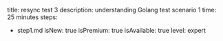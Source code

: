 title: resync test 3
description: understanding Golang test scenario 1
time: 25 minutes
steps:
  - step1.md
isNew: true
isPremium: true
isAvailable: true
level: expert
